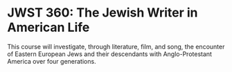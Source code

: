 # JWST 360: The Jewish Writer in American Life

This course will investigate, through literature, film, and song, the encounter of Eastern European Jews and their descendants with Anglo-Protestant America over four generations.